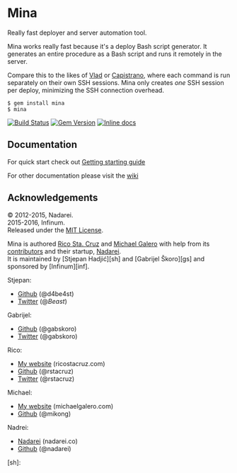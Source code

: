 # Mina

Really fast deployer and server automation tool.

Mina works really fast because it's a deploy Bash script generator. It
generates an entire procedure as a Bash script and runs it remotely in the
server.

Compare this to the likes of [Vlad](https://github.com/seattlerb/vlad) or
[Capistrano](https://github.com/capistrano/capistrano), where each command
is run separately on their own SSH sessions. Mina only creates *one* SSH
session per deploy, minimizing the SSH connection overhead.

    $ gem install mina
    $ mina

[![Build Status](https://travis-ci.org/mina-deploy/mina.svg?branch=master)](https://travis-ci.org/mina-deploy/mina) [![Gem Version](https://badge.fury.io/rb/mina.svg)](http://badge.fury.io/rb/mina) [![Inline docs](http://inch-ci.org/github/mina-deploy/mina.svg?branch=master)](http://inch-ci.org/github/mina-deploy/mina)

Documentation
----------------

For quick start check out [Getting starting guide](https://github.com/mina-deploy/mina/wiki/Getting-Started)


For other documentation please visit the [wiki](https://github.com/mina-deploy/mina/wiki)

Acknowledgements
----------------

© 2012-2015, Nadarei.  
2015-2016, Infinum.  
Released under the [MIT License](http://www.opensource.org/licenses/mit-license.php).

Mina is authored [Rico Sta. Cruz][rsc] and [Michael Galero][mg] with help from its [contributors][c] and their startup, [Nadarei][nd].  
It is maintained by [Stjepan Hadjić][sh] and [Gabrijel Škoro][gs] and sponsored by [Infinum][inf].

Stjepan:

* [Github](https://github.com/d4be4st) (@d4be4st)
* [Twitter](https://twitter.com/_Beast_) (@_Beast_)

Gabrijel:

* [Github](https://github.com/gabskoro) (@gabskoro)
* [Twitter](https://twitter.com/gabskoro) (@gabskoro)

Rico:

 * [My website](http://ricostacruz.com) (ricostacruz.com)
 * [Github](http://github.com/rstacruz) (@rstacruz)
 * [Twitter](http://twitter.com/rstacruz) (@rstacruz)

Michael:

 * [My website][mg] (michaelgalero.com)
 * [Github](http://github.com/mikong) (@mikong)

Nadrei:

 * [Nadarei](http://nadarei.co) (nadarei.co)
 * [Github](http://github.com/nadarei) (@nadarei)

[rsc]: http://ricostacruz.com
[mg]:  http://devblog.michaelgalero.com/
[c]:   http://github.com/mina-deploy/mina/graphs/contributors
[nd]:  http://nadarei.co
[sh]:  
